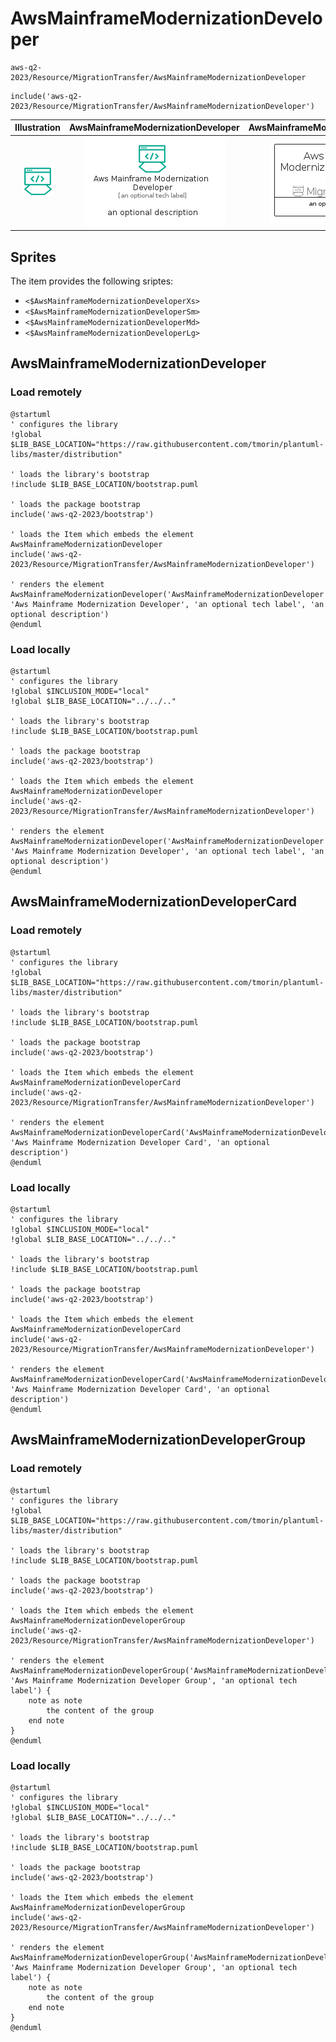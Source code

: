 # AwsMainframeModernizationDeveloper


```text
aws-q2-2023/Resource/MigrationTransfer/AwsMainframeModernizationDeveloper
```

```text
include('aws-q2-2023/Resource/MigrationTransfer/AwsMainframeModernizationDeveloper')
```



| Illustration | AwsMainframeModernizationDeveloper | AwsMainframeModernizationDeveloperCard | AwsMainframeModernizationDeveloperGroup |
| :---: | :---: | :---: | :---: |
| ![illustration for Illustration](../../../aws-q2-2023/Resource/MigrationTransfer/AwsMainframeModernizationDeveloper.png) | ![illustration for AwsMainframeModernizationDeveloper](../../../aws-q2-2023/Resource/MigrationTransfer/AwsMainframeModernizationDeveloper.Local.png) | ![illustration for AwsMainframeModernizationDeveloperCard](../../../aws-q2-2023/Resource/MigrationTransfer/AwsMainframeModernizationDeveloperCard.Local.png) | ![illustration for AwsMainframeModernizationDeveloperGroup](../../../aws-q2-2023/Resource/MigrationTransfer/AwsMainframeModernizationDeveloperGroup.Local.png) |



## Sprites
The item provides the following sriptes:

- `<$AwsMainframeModernizationDeveloperXs>`
- `<$AwsMainframeModernizationDeveloperSm>`
- `<$AwsMainframeModernizationDeveloperMd>`
- `<$AwsMainframeModernizationDeveloperLg>`





## AwsMainframeModernizationDeveloper

### Load remotely
```plantuml
@startuml
' configures the library
!global $LIB_BASE_LOCATION="https://raw.githubusercontent.com/tmorin/plantuml-libs/master/distribution"

' loads the library's bootstrap
!include $LIB_BASE_LOCATION/bootstrap.puml

' loads the package bootstrap
include('aws-q2-2023/bootstrap')

' loads the Item which embeds the element AwsMainframeModernizationDeveloper
include('aws-q2-2023/Resource/MigrationTransfer/AwsMainframeModernizationDeveloper')

' renders the element
AwsMainframeModernizationDeveloper('AwsMainframeModernizationDeveloper', 'Aws Mainframe Modernization Developer', 'an optional tech label', 'an optional description')
@enduml
```

### Load locally
```plantuml
@startuml
' configures the library
!global $INCLUSION_MODE="local"
!global $LIB_BASE_LOCATION="../../.."

' loads the library's bootstrap
!include $LIB_BASE_LOCATION/bootstrap.puml

' loads the package bootstrap
include('aws-q2-2023/bootstrap')

' loads the Item which embeds the element AwsMainframeModernizationDeveloper
include('aws-q2-2023/Resource/MigrationTransfer/AwsMainframeModernizationDeveloper')

' renders the element
AwsMainframeModernizationDeveloper('AwsMainframeModernizationDeveloper', 'Aws Mainframe Modernization Developer', 'an optional tech label', 'an optional description')
@enduml
```

## AwsMainframeModernizationDeveloperCard

### Load remotely
```plantuml
@startuml
' configures the library
!global $LIB_BASE_LOCATION="https://raw.githubusercontent.com/tmorin/plantuml-libs/master/distribution"

' loads the library's bootstrap
!include $LIB_BASE_LOCATION/bootstrap.puml

' loads the package bootstrap
include('aws-q2-2023/bootstrap')

' loads the Item which embeds the element AwsMainframeModernizationDeveloperCard
include('aws-q2-2023/Resource/MigrationTransfer/AwsMainframeModernizationDeveloper')

' renders the element
AwsMainframeModernizationDeveloperCard('AwsMainframeModernizationDeveloperCard', 'Aws Mainframe Modernization Developer Card', 'an optional description')
@enduml
```

### Load locally
```plantuml
@startuml
' configures the library
!global $INCLUSION_MODE="local"
!global $LIB_BASE_LOCATION="../../.."

' loads the library's bootstrap
!include $LIB_BASE_LOCATION/bootstrap.puml

' loads the package bootstrap
include('aws-q2-2023/bootstrap')

' loads the Item which embeds the element AwsMainframeModernizationDeveloperCard
include('aws-q2-2023/Resource/MigrationTransfer/AwsMainframeModernizationDeveloper')

' renders the element
AwsMainframeModernizationDeveloperCard('AwsMainframeModernizationDeveloperCard', 'Aws Mainframe Modernization Developer Card', 'an optional description')
@enduml
```

## AwsMainframeModernizationDeveloperGroup

### Load remotely
```plantuml
@startuml
' configures the library
!global $LIB_BASE_LOCATION="https://raw.githubusercontent.com/tmorin/plantuml-libs/master/distribution"

' loads the library's bootstrap
!include $LIB_BASE_LOCATION/bootstrap.puml

' loads the package bootstrap
include('aws-q2-2023/bootstrap')

' loads the Item which embeds the element AwsMainframeModernizationDeveloperGroup
include('aws-q2-2023/Resource/MigrationTransfer/AwsMainframeModernizationDeveloper')

' renders the element
AwsMainframeModernizationDeveloperGroup('AwsMainframeModernizationDeveloperGroup', 'Aws Mainframe Modernization Developer Group', 'an optional tech label') {
    note as note
        the content of the group
    end note
}
@enduml
```

### Load locally
```plantuml
@startuml
' configures the library
!global $INCLUSION_MODE="local"
!global $LIB_BASE_LOCATION="../../.."

' loads the library's bootstrap
!include $LIB_BASE_LOCATION/bootstrap.puml

' loads the package bootstrap
include('aws-q2-2023/bootstrap')

' loads the Item which embeds the element AwsMainframeModernizationDeveloperGroup
include('aws-q2-2023/Resource/MigrationTransfer/AwsMainframeModernizationDeveloper')

' renders the element
AwsMainframeModernizationDeveloperGroup('AwsMainframeModernizationDeveloperGroup', 'Aws Mainframe Modernization Developer Group', 'an optional tech label') {
    note as note
        the content of the group
    end note
}
@enduml
```

